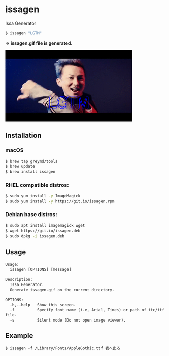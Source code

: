 # issagen
Issa Generator

```bash
$ issagen "LGTM"
```

**=> issagen.gif file is generated.**

![issagen.gif](./img/issagen.gif)

## Installation

### macOS

```bash
$ brew tap greymd/tools
$ brew update
$ brew install issagen
```

### RHEL compatible distros:

```bash
$ sudo yum install -y ImageMagick
$ sudo yum install -y https://git.io/issagen.rpm
```

### Debian base distros:

```bash
$ sudo apt install imagemagick wget
$ wget https://git.io/issagen.deb
$ sudo dpkg -i issagen.deb
```


## Usage

```
Usage:
  issagen [OPTIONS] [message]

Description:
  Issa Generator.
  Generate issagen.gif on the current directory.

OPTIONS:
  -h,--help   Show this screen.
  -f          Specify font name (i.e, Arial, Times) or path of ttc/ttf file.
  -s          Silent mode (Do not open image viewer).
```

## Example

```
$ issagen -f /Library/Fonts/AppleGothic.ttf 表へ出ろ
```
